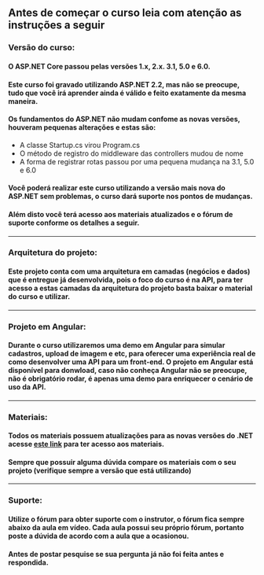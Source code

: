 ## Antes de começar o curso leia com atenção as instruções a seguir

### Versão do curso:

#### O ASP.NET Core passou pelas versões 1.x, 2.x. 3.1, 5.0 e 6.0.
#### Este curso foi gravado utilizando ASP.NET 2.2, mas não se preocupe, tudo que você irá aprender ainda é válido e feito exatamente da mesma maneira.
#### Os fundamentos do ASP.NET não mudam confome as novas versões, houveram pequenas alterações e estas são:
  - A classe Startup.cs virou Program.cs
  - O método de registro do middleware das controllers mudou de nome
  - A forma de registrar rotas passou por uma pequena mudança na 3.1, 5.0 e 6.0

#### Você poderá realizar este curso utilizando a versão mais nova do ASP.NET sem problemas, o curso dará suporte nos pontos de mudanças.
#### Além disto você terá acesso aos materiais atualizados e o fórum de suporte conforme os detalhes a seguir.

---

### Arquitetura do projeto:

#### Este projeto conta com uma arquitetura em camadas (negócios e dados) que é entregue já desenvolvida, pois o foco do curso é na API, para ter acesso a estas camadas da arquitetura do projeto basta baixar o material do curso e utilizar.

---

### Projeto em Angular:

#### Durante o curso utilizaremos uma demo em Angular para simular cadastros, upload de imagem e etc, para oferecer uma experiência real de como desenvolver uma API para um front-end. O projeto em Angular está disponível para donwload, caso não conheça Angular não se preocupe, não é obrigatório rodar, é apenas uma demo para enriquecer o cenário de uso da API.

--- 

### Materiais:

#### Todos os materiais possuem atualizações para as novas versões do .NET acesse [este link](https://desenvolvedor.io/curso/rest-com-asp-net-core-webapi/links-materiais) para ter acesso aos materiais.

#### Sempre que possuir alguma dúvida compare os materiais com o seu projeto (verifique sempre a versão que está utilizando)

--- 

### Suporte:

#### Utilize o fórum para obter suporte com o instrutor, o fórum fica sempre abaixo da aula em vídeo. Cada aula possui seu próprio fórum, portanto poste a dúvida de acordo com a aula que a ocasionou.

#### Antes de postar pesquise se sua pergunta já não foi feita antes e respondida.
